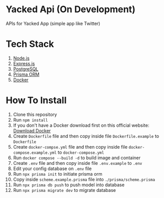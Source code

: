 # Yacked Api (On Development)
APIs for Yacked App (simple app like Twitter)

# Tech Stack
1. [Node.js](https://nodejs.org/en)
2. [Express.js](https://expressjs.com/)
3. [PostgreSQL](https://www.postgresql.org/)
4. [Prisma ORM](https://www.prisma.io/)
5. [Docker](https://www.docker.com/)

# How To Install
1. Clone this repository
2. Run ``` npm install ```
3. If you don't have a Docker download first on this official website: [Download Docker](https://www.docker.com/products/docker-desktop/)
4. Create ``` Dockerfile ``` file and then copy inside file ``` Dockerfile.example ``` to ``` Dockerfile ```
5. Create ``` docker-compse.yml ``` file and then copy inside file ``` docker-compose.example.yml ``` to ``` docker-compose.yml ```
6. Run ``` docker compose --build -d ``` to build image and container
7. Create ``` .env ``` file and then copy inside file ``` .env.example ``` to ``` .env ```
8. Edit your config database on ``` .env ``` file
9. Run ``` npx prisma init ``` to initiate prisma orm
10. Copy inside ``` scheme.example.prisma ``` file into ``` ./prisma/scheme.prisma ```
11. Run ``` npx prisma db push ``` to push model into database
12. Run ``` npx prisma migrate dev ``` to migrate database
